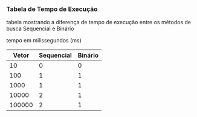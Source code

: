 ### **Tabela de Tempo de Execução**

tabela mostrando a diferença de tempo de execução entre os métodos de busca Sequencial e Binário

tempo em milissegundos (ms)

| Vetor | Sequencial | Binário |
|-------|------------|---------|
|10     |     0      |    0    |  
|100    |     1      |    1    |
|1000   |     1      |    1    |
|10000  |     2      |    1    |
|100000 |     2      |    1    |
